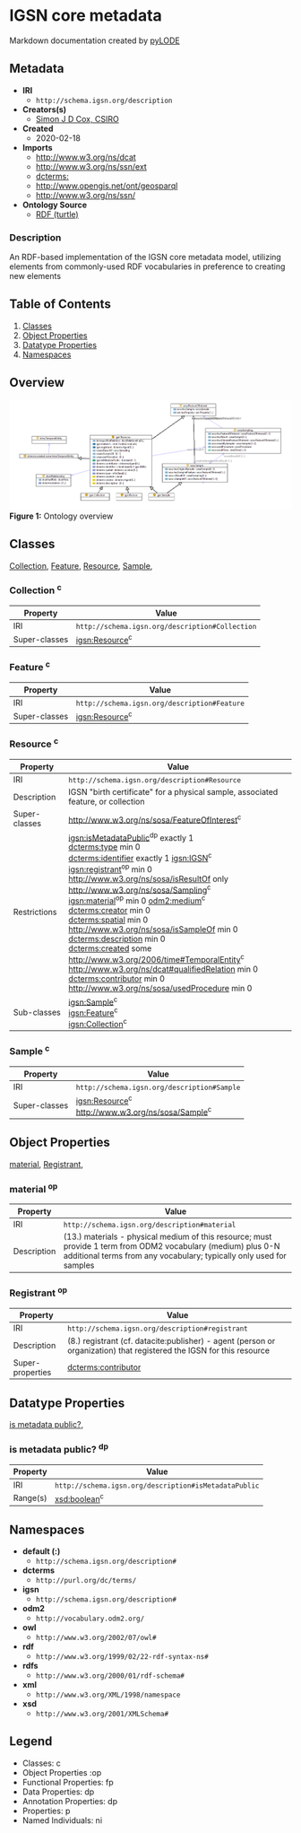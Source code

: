 # IGSN core metadata
Markdown documentation created by [pyLODE](http://github.com/rdflib/pyLODE)


## Metadata
* **IRI**
  * `http://schema.igsn.org/description`
* **Creators(s)**
  * <a href='https://orcid.org/0000-0002-3884-3420'>Simon J D Cox, CSIRO</a>
* **Created**
  * 2020-02-18
* **Imports**
  * <a href="http://www.w3.org/ns/dcat">http://www.w3.org/ns/dcat</a>
  * <a href="http://www.w3.org/ns/ssn/ext">http://www.w3.org/ns/ssn/ext</a>
  * <a href="http://purl.org/dc/terms/">dcterms:</a>
  * <a href="http://www.opengis.net/ont/geosparql">http://www.opengis.net/ont/geosparql</a>
  * <a href="http://www.w3.org/ns/ssn/">http://www.w3.org/ns/ssn/</a>
* **Ontology Source**
  * <a href="igsn-description.ttl">RDF (turtle)</a>
### Description
<p>An RDF-based implementation of the IGSN core metadata model, utilizing elements from commonly-used RDF vocabularies in preference to creating new elements</p>

## Table of Contents
1. [Classes](#classes)
1. [Object Properties](#objectproperties)
1. [Datatype Properties](#datatypeproperties)
1. [Namespaces](#namespaces)  


## Overview
![IGSN Resource overview](./images/IGSN-resource-description.png)
**Figure 1:** Ontology overview  
## Classes
[Collection](#Collection),
[Feature](#Feature),
[Resource](#Resource),
[Sample](#Sample),
### Collection <sup>c</sup>
Property | Value
--- | ---
IRI | `http://schema.igsn.org/description#Collection`
Super-classes |<a href="#Resource">igsn:Resource</a><sup class="sup-c" title="class">c</sup><br />
### Feature <sup>c</sup>
Property | Value
--- | ---
IRI | `http://schema.igsn.org/description#Feature`
Super-classes |<a href="#Resource">igsn:Resource</a><sup class="sup-c" title="class">c</sup><br />
### Resource <sup>c</sup>
Property | Value
--- | ---
IRI | `http://schema.igsn.org/description#Resource`
Description | IGSN "birth certificate" for a physical sample, associated feature, or collection
Super-classes |<a href="http://www.w3.org/ns/sosa/FeatureOfInterest">http://www.w3.org/ns/sosa/FeatureOfInterest</a><sup class="sup-c" title="class">c</sup><br />
Restrictions |<a href="#ismetadatapublic?">igsn:isMetadataPublic</a><sup class="sup-dp" title="datatype property">dp</sup> <span class="cardinality">exactly</span> 1<br /><a href="http://purl.org/dc/terms/type">dcterms:type</a> <span class="cardinality">min</span> 0<br /><a href="http://purl.org/dc/terms/identifier">dcterms:identifier</a> <span class="cardinality">exactly</span> 1 <a href="http://schema.igsn.org/description#IGSN">igsn:IGSN</a><sup class="sup-c" title="class">c</sup><br /><a href="#Registrant">igsn:registrant</a><sup class="sup-op" title="object property">op</sup> <span class="cardinality">min</span> 0<br /><a href="http://www.w3.org/ns/sosa/isResultOf">http://www.w3.org/ns/sosa/isResultOf</a> <span class="cardinality">only</span> <a href="http://www.w3.org/ns/sosa/Sampling">http://www.w3.org/ns/sosa/Sampling</a><sup class="sup-c" title="class">c</sup><br /><a href="#material">igsn:material</a><sup class="sup-op" title="object property">op</sup> <span class="cardinality">min</span> 0 <a href="http://vocabulary.odm2.org/medium">odm2:medium</a><sup class="sup-c" title="class">c</sup><br /><a href="http://purl.org/dc/terms/creator">dcterms:creator</a> <span class="cardinality">min</span> 0<br /><a href="http://purl.org/dc/terms/spatial">dcterms:spatial</a> <span class="cardinality">min</span> 0<br /><a href="http://www.w3.org/ns/sosa/isSampleOf">http://www.w3.org/ns/sosa/isSampleOf</a> <span class="cardinality">min</span> 0<br /><a href="http://purl.org/dc/terms/description">dcterms:description</a> <span class="cardinality">min</span> 0<br /><a href="http://purl.org/dc/terms/created">dcterms:created</a> <span class="cardinality">some</span> <a href="http://www.w3.org/2006/time#TemporalEntity">http://www.w3.org/2006/time#TemporalEntity</a><sup class="sup-c" title="class">c</sup><br /><a href="http://www.w3.org/ns/dcat#qualifiedRelation">http://www.w3.org/ns/dcat#qualifiedRelation</a> <span class="cardinality">min</span> 0<br /><a href="http://purl.org/dc/terms/contributor">dcterms:contributor</a> <span class="cardinality">min</span> 0<br /><a href="http://www.w3.org/ns/sosa/usedProcedure">http://www.w3.org/ns/sosa/usedProcedure</a> <span class="cardinality">min</span> 0<br />
Sub-classes |<a href="#Sample">igsn:Sample</a><sup class="sup-c" title="class">c</sup><br /><a href="#Feature">igsn:Feature</a><sup class="sup-c" title="class">c</sup><br /><a href="#Collection">igsn:Collection</a><sup class="sup-c" title="class">c</sup><br />
### Sample <sup>c</sup>
Property | Value
--- | ---
IRI | `http://schema.igsn.org/description#Sample`
Super-classes |<a href="#Resource">igsn:Resource</a><sup class="sup-c" title="class">c</sup><br /><a href="http://www.w3.org/ns/sosa/Sample">http://www.w3.org/ns/sosa/Sample</a><sup class="sup-c" title="class">c</sup><br />

## Object Properties
[material](material),
[Registrant](Registrant),
[](material)
### material <sup>op</sup>
Property | Value
--- | ---
IRI | `http://schema.igsn.org/description#material`
Description | (13.) materials - physical medium of this resource; must provide 1 term from ODM2 vocabulary (medium) plus 0-N additional terms from any vocabulary; typically only used for samples
[](Registrant)
### Registrant <sup>op</sup>
Property | Value
--- | ---
IRI | `http://schema.igsn.org/description#registrant`
Description | (8.) registrant (cf. datacite:publisher) - agent (person or organization) that registered the IGSN for this resource
Super-properties |<a href="http://purl.org/dc/terms/contributor">dcterms:contributor</a><br />

## Datatype Properties
[is metadata public?](ismetadatapublic?),
[](ismetadatapublic?)
### is metadata public? <sup>dp</sup>
Property | Value
--- | ---
IRI | `http://schema.igsn.org/description#isMetadataPublic`
Range(s) |<a href="http://www.w3.org/2001/XMLSchema#boolean">xsd:boolean</a><sup class="sup-c" title="class">c</sup><br />

## Namespaces
* **default (:)**
  * `http://schema.igsn.org/description#`
* **dcterms**
  * `http://purl.org/dc/terms/`
* **igsn**
  * `http://schema.igsn.org/description#`
* **odm2**
  * `http://vocabulary.odm2.org/`
* **owl**
  * `http://www.w3.org/2002/07/owl#`
* **rdf**
  * `http://www.w3.org/1999/02/22-rdf-syntax-ns#`
* **rdfs**
  * `http://www.w3.org/2000/01/rdf-schema#`
* **xml**
  * `http://www.w3.org/XML/1998/namespace`
* **xsd**
  * `http://www.w3.org/2001/XMLSchema#`

## Legend
* Classes: c
* Object Properties :op
* Functional Properties: fp
* Data Properties: dp
* Annotation Properties: dp
* Properties: p
* Named Individuals: ni